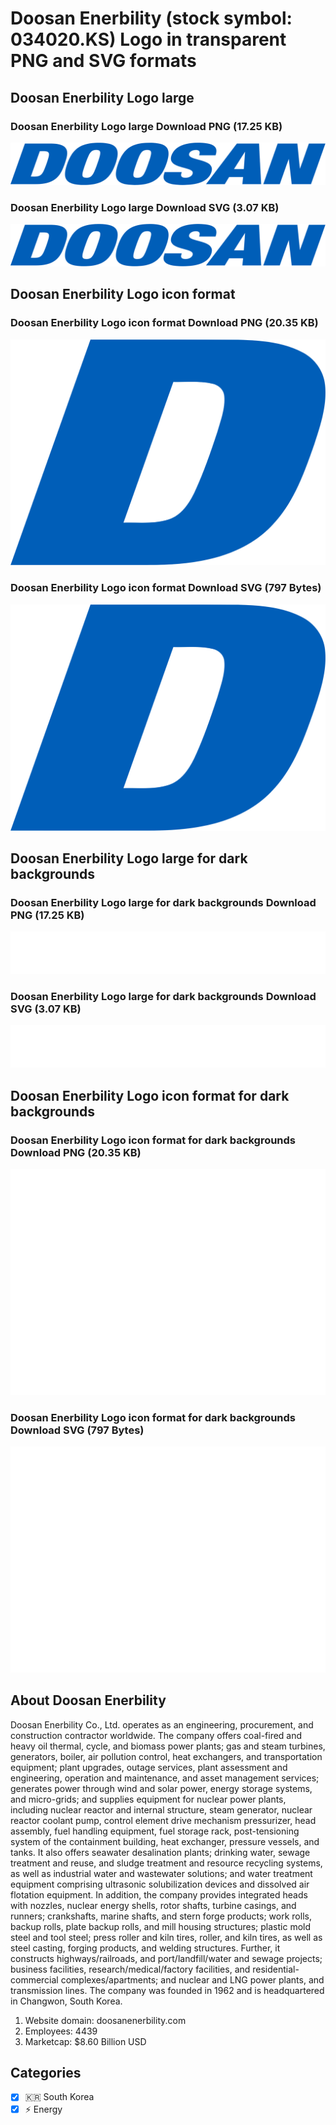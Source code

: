 # Doosan Enerbility (stock symbol: 034020.KS) Logo in transparent PNG and SVG formats

## Doosan Enerbility Logo large

### Doosan Enerbility Logo large Download PNG (17.25 KB)

![Doosan Enerbility Logo large Download PNG (17.25 KB)](/img/orig/034020.KS_BIG-6ffc1e3b.png)

### Doosan Enerbility Logo large Download SVG (3.07 KB)

![Doosan Enerbility Logo large Download SVG (3.07 KB)](/img/orig/034020.KS_BIG-ef465637.svg)

## Doosan Enerbility Logo icon format

### Doosan Enerbility Logo icon format Download PNG (20.35 KB)

![Doosan Enerbility Logo icon format Download PNG (20.35 KB)](/img/orig/034020.KS-cecabd7b.png)

### Doosan Enerbility Logo icon format Download SVG (797 Bytes)

![Doosan Enerbility Logo icon format Download SVG (797 Bytes)](/img/orig/034020.KS-866970b0.svg)

## Doosan Enerbility Logo large for dark backgrounds

### Doosan Enerbility Logo large for dark backgrounds Download PNG (17.25 KB)

![Doosan Enerbility Logo large for dark backgrounds Download PNG (17.25 KB)](/img/orig/034020.KS_BIG.D-bff92d88.png)

### Doosan Enerbility Logo large for dark backgrounds Download SVG (3.07 KB)

![Doosan Enerbility Logo large for dark backgrounds Download SVG (3.07 KB)](/img/orig/034020.KS_BIG.D-21582ed1.svg)

## Doosan Enerbility Logo icon format for dark backgrounds

### Doosan Enerbility Logo icon format for dark backgrounds Download PNG (20.35 KB)

![Doosan Enerbility Logo icon format for dark backgrounds Download PNG (20.35 KB)](/img/orig/034020.KS.D-8b4bdb8d.png)

### Doosan Enerbility Logo icon format for dark backgrounds Download SVG (797 Bytes)

![Doosan Enerbility Logo icon format for dark backgrounds Download SVG (797 Bytes)](/img/orig/034020.KS.D-014fa877.svg)

## About Doosan Enerbility

Doosan Enerbility Co., Ltd. operates as an engineering, procurement, and construction contractor worldwide. The company offers coal-fired and heavy oil thermal, cycle, and biomass power plants; gas and steam turbines, generators, boiler, air pollution control, heat exchangers, and transportation equipment; plant upgrades, outage services, plant assessment and engineering, operation and maintenance, and asset management services; generates power through wind and solar power, energy storage systems, and micro-grids; and supplies equipment for nuclear power plants, including nuclear reactor and internal structure, steam generator, nuclear reactor coolant pump, control element drive mechanism pressurizer, head assembly, fuel handling equipment, fuel storage rack, post-tensioning system of the containment building, heat exchanger, pressure vessels, and tanks. It also offers seawater desalination plants; drinking water, sewage treatment and reuse, and sludge treatment and resource recycling systems, as well as industrial water and wastewater solutions; and water treatment equipment comprising ultrasonic solubilization devices and dissolved air flotation equipment. In addition, the company provides integrated heads with nozzles, nuclear energy shells, rotor shafts, turbine casings, and runners; crankshafts, marine shafts, and stern forge products; work rolls, backup rolls, plate backup rolls, and mill housing structures; plastic mold steel and tool steel; press roller and kiln tires, roller, and kiln tires, as well as steel casting, forging products, and welding structures. Further, it constructs highways/railroads, and port/landfill/water and sewage projects; business facilities, research/medical/factory facilities, and residential-commercial complexes/apartments; and nuclear and LNG power plants, and transmission lines. The company was founded in 1962 and is headquartered in Changwon, South Korea.

1. Website domain: doosanenerbility.com
2. Employees: 4439
3. Marketcap: $8.60 Billion USD


## Categories
- [x] 🇰🇷 South Korea
- [x] ⚡ Energy
